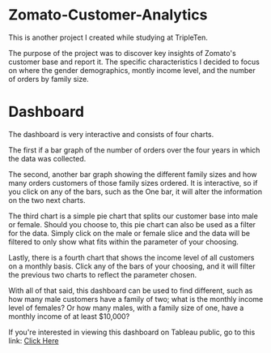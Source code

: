 # Zomato-Customer-Analytics
This is another project I created while studying at TripleTen.

The purpose of the project was to discover key insights of Zomato's customer base and report it.
The specific characteristics I decided to focus on where the gender demographics, montly income level, and the number of orders by family size.

# Dashboard
The dashboard is very interactive and consists of four charts.

The first if a bar graph of the number of orders over the four years in which the data was collected.

The second, another bar graph showing the different family sizes and how many orders customers of those
family sizes ordered. It is interactive, so if you click on any of the bars, such as the One bar, it will
alter the information on the two next charts.

The third chart is a simple pie chart that splits our customer base into male or female.
Should you choose to, this pie chart can also be used as a filter for the data. Simply click on the male or female 
slice and the data will be filtered to only show what fits within the parameter of your choosing.

Lastly, there is a fourth chart that shows the income level of all customers on a monthly basis. Click any of the bars of your choosing, 
and it will filter the previous two charts to reflect the parameter chosen.

With all of that said, this dashboard can be used to find different, such as how many male customers have a family of two; 
what is the monthly income level of females? Or how many males, with a family size of one, have a monthly income of at least $10,000?

If you're interested in viewing this dashboard on Tableau public, go to this link: [Click Here]((https://public.tableau.com/views/TripleTen_Final_Project/ZomatoCustomers?:language=en-US&:sid=&:redirect=auth&:display_count=n&:origin=viz_share_link))
